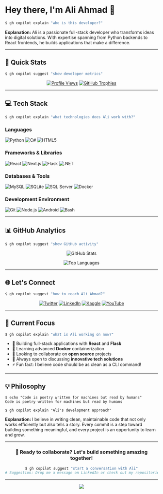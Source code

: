 # Hey there, I'm Ali Ahmad 👋

```bash
$ gh copilot explain "who is this developer?"
```

**Explanation:** Ali is a passionate full-stack developer who transforms ideas into digital solutions. With expertise spanning from Python backends to React frontends, he builds applications that make a difference.

---

## 🚀 Quick Stats

```bash
$ gh copilot suggest "show developer metrics"
```

<div align="center">
  
[![Profile Views](https://komarev.com/ghpvc/?username=aliahmad1967&label=Profile%20views&color=0e75b6&style=for-the-badge)](https://github.com/aliahmad1967)
[![GitHub Trophies](https://github-profile-trophy.vercel.app/?username=aliahmad1967&theme=onedark&no-frame=true&no-bg=true&margin-w=4)](https://github.com/ryo-ma/github-profile-trophy)

</div>

---

## 💻 Tech Stack

```bash
$ gh copilot explain "what technologies does Ali work with?"
```

### **Languages**
![Python](https://img.shields.io/badge/Python-3776AB?style=for-the-badge&logo=python&logoColor=white)
![C#](https://img.shields.io/badge/C%23-239120?style=for-the-badge&logo=c-sharp&logoColor=white)
![HTML5](https://img.shields.io/badge/HTML5-E34F26?style=for-the-badge&logo=html5&logoColor=white)

### **Frameworks & Libraries**
![React](https://img.shields.io/badge/React-20232A?style=for-the-badge&logo=react&logoColor=61DAFB)
![Next.js](https://img.shields.io/badge/Next.js-000000?style=for-the-badge&logo=next.js&logoColor=white)
![Flask](https://img.shields.io/badge/Flask-000000?style=for-the-badge&logo=flask&logoColor=white)
![.NET](https://img.shields.io/badge/.NET-5C2D91?style=for-the-badge&logo=.net&logoColor=white)

### **Databases & Tools**
![MySQL](https://img.shields.io/badge/MySQL-00000F?style=for-the-badge&logo=mysql&logoColor=white)
![SQLite](https://img.shields.io/badge/SQLite-07405E?style=for-the-badge&logo=sqlite&logoColor=white)
![SQL Server](https://img.shields.io/badge/Microsoft_SQL_Server-CC2927?style=for-the-badge&logo=microsoft-sql-server&logoColor=white)
![Docker](https://img.shields.io/badge/Docker-2496ED?style=for-the-badge&logo=docker&logoColor=white)

### **Development Environment**
![Git](https://img.shields.io/badge/Git-F05032?style=for-the-badge&logo=git&logoColor=white)
![Node.js](https://img.shields.io/badge/Node.js-43853D?style=for-the-badge&logo=node.js&logoColor=white)
![Android](https://img.shields.io/badge/Android-3DDC84?style=for-the-badge&logo=android&logoColor=white)
![Bash](https://img.shields.io/badge/Bash-4EAA25?style=for-the-badge&logo=gnu-bash&logoColor=white)

---

## 📊 GitHub Analytics

```bash
$ gh copilot suggest "show GitHub activity"
```

<div align="center">
  
![GitHub Stats](https://github-readme-stats.vercel.app/api?username=aliahmad1967&show_icons=true&theme=dark&hide_border=true&bg_color=0D1117&title_color=58A6FF&text_color=C9D1D9&icon_color=58A6FF)

![Top Languages](https://github-readme-stats.vercel.app/api/top-langs/?username=aliahmad1967&layout=compact&theme=dark&hide_border=true&bg_color=0D1117&title_color=58A6FF&text_color=C9D1D9)

</div>

---

## 🌐 Let's Connect

```bash
$ gh copilot suggest "how to reach Ali Ahmad?"
```

<div align="center">

[![Twitter](https://img.shields.io/badge/Twitter-1DA1F2?style=for-the-badge&logo=twitter&logoColor=white)](https://twitter.com/nidal5nidal)
[![LinkedIn](https://img.shields.io/badge/LinkedIn-0077B5?style=for-the-badge&logo=linkedin&logoColor=white)](https://linkedin.com/in/nidal-ahmad-a77881260)
[![Kaggle](https://img.shields.io/badge/Kaggle-20BEFF?style=for-the-badge&logo=kaggle&logoColor=white)](https://kaggle.com/nidalahmad)
[![YouTube](https://img.shields.io/badge/YouTube-FF0000?style=for-the-badge&logo=youtube&logoColor=white)](https://www.youtube.com/c/@nidalahmad6100)

</div>

---

## 🎯 Current Focus

```bash
$ gh copilot explain "what is Ali working on now?"
```

- 🔭 Building full-stack applications with **React** and **Flask**
- 🌱 Learning advanced **Docker** containerization
- 👯 Looking to collaborate on **open source** projects
- 🤝 Always open to discussing **innovative tech solutions**
- ⚡ Fun fact: I believe code should be as clean as a CLI command!

---

## 💡 Philosophy

```text
$ echo "Code is poetry written for machines but read by humans"
Code is poetry written for machines but read by humans

$ gh copilot explain "Ali's development approach"
```

**Explanation:** I believe in writing clean, maintainable code that not only works efficiently but also tells a story. Every commit is a step toward building something meaningful, and every project is an opportunity to learn and grow.

---

<div align="center">
  
### 🚀 Ready to collaborate? Let's build something amazing together!

```bash
$ gh copilot suggest "start a conversation with Ali"
# Suggestion: Drop me a message on LinkedIn or check out my repositories below! 
```

</div>

---

<div align="center">
  <img src="https://capsule-render.vercel.app/api?type=waving&color=gradient&height=100&section=footer"/>
</div>
